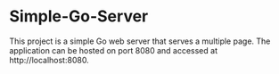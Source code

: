# Simple-Go-Server
This project is a simple Go web server that serves a multiple page. The application can be hosted on port 8080 and accessed at http://localhost:8080.
